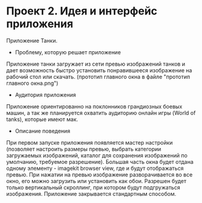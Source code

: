 Проект 2. Идея и интерфейс приложения
=============

Приложение Танки.

* Проблему, которую решает приложение

Приложение танки загружает из сети превью изображений танков и дает возможность быстро установить понравившееся изображение на рабочий стол или скачать. (прототип главного окна в файле "прототип главного окна.png")

* Аудитория приложения

Приложение ориентированно на поклонников грандиозных боевых машин, а так же планируется охватить аудиторию онлайн игры (World of tanks), которые имеют мак.

* Описание поведения

При первом запуске приложения появляется мастер настройки (позволяет настроить размеры превью, выбрать категории загружаемых изображений, каталог для сохранения изображений по умолчанию, требуемое разрешение). Большая часть окна будет отдана одному элементу - imagekit browser view, где и будут отображаться превью. При нажатии на превью изображение разворачивается во все окно, его можно загрузить или установить как обои. Разрешен будет только вертикальный скроллинг, при котором будут подгружаться изображения. Приложение закрывается стандартным способом.
